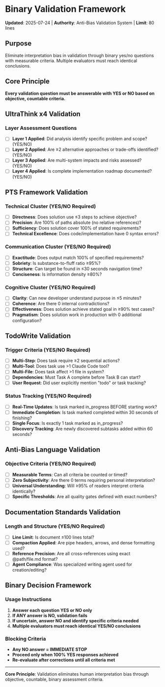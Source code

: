 # Binary Validation Framework

**Updated**: 2025-07-24 | **Authority**: Anti-Bias Validation System | **Limit**: 80 lines

## Purpose
Eliminate interpretation bias in validation through binary yes/no questions with measurable criteria. Multiple evaluators must reach identical conclusions.

## Core Principle
**Every validation question must be answerable with YES or NO based on objective, countable criteria.**

## UltraThink x4 Validation

### Layer Assessment Questions
- [ ] **Layer 1 Applied**: Did analysis identify specific problem and scope? (YES/NO)
- [ ] **Layer 2 Applied**: Are ≥2 alternative approaches or trade-offs identified? (YES/NO)  
- [ ] **Layer 3 Applied**: Are multi-system impacts and risks assessed? (YES/NO)
- [ ] **Layer 4 Applied**: Is complete implementation roadmap documented? (YES/NO)

## PTS Framework Validation

### Technical Cluster (YES/NO Required)
- [ ] **Directness**: Does solution use ≤3 steps to achieve objective? 
- [ ] **Precision**: Are 100% of paths absolute (no relative references)?
- [ ] **Sufficiency**: Does solution cover 100% of stated requirements?
- [ ] **Technical Excellence**: Does code/implementation have 0 syntax errors?

### Communication Cluster (YES/NO Required)  
- [ ] **Exactitude**: Does output match 100% of specified requirements?
- [ ] **Sobriety**: Is substance-to-fluff ratio ≥95%?
- [ ] **Structure**: Can target be found in ≤30 seconds navigation time?
- [ ] **Conciseness**: Is information density ≥80%?

### Cognitive Cluster (YES/NO Required)
- [ ] **Clarity**: Can new developer understand purpose in ≤5 minutes?
- [ ] **Coherence**: Are there 0 internal contradictions?
- [ ] **Effectiveness**: Does solution achieve stated goal in ≥90% test cases?
- [ ] **Pragmatism**: Does solution work in production with 0 additional configuration?

## TodoWrite Validation

### Trigger Criteria (YES/NO Required)
- [ ] **Multi-Step**: Does task require ≥2 sequential actions?
- [ ] **Multi-Tool**: Does task use >1 Claude Code tool?
- [ ] **Multi-File**: Does task affect >1 file in system?
- [ ] **Dependencies**: Must Task A complete before Task B can start?
- [ ] **User Request**: Did user explicitly mention "todo" or task tracking?

### Status Tracking (YES/NO Required)
- [ ] **Real-Time Updates**: Is task marked in_progress BEFORE starting work?
- [ ] **Immediate Completion**: Is task marked completed within 30 seconds of finishing?
- [ ] **Single Focus**: Is exactly 1 task marked as in_progress?
- [ ] **Discovery Tracking**: Are newly discovered subtasks added within 60 seconds?

## Anti-Bias Language Validation

### Objective Criteria (YES/NO Required)
- [ ] **Measurable Terms**: Can all criteria be counted or timed?
- [ ] **Zero Subjectivity**: Are there 0 terms requiring personal interpretation?
- [ ] **Universal Understanding**: Will ≥95% of readers interpret criteria identically?
- [ ] **Specific Thresholds**: Are all quality gates defined with exact numbers?

## Documentation Standards Validation

### Length and Structure (YES/NO Required)
- [ ] **Line Limit**: Is document ≤100 lines total?
- [ ] **Compaction Applied**: Are pipe headers, arrows, and dense formatting used?
- [ ] **Reference Precision**: Are all cross-references using exact @path/file.md format?
- [ ] **Agent Compliance**: Was specialized writing agent used for creation/editing?

## Binary Decision Framework

### Usage Instructions
1. **Answer each question YES or NO only**
2. **If ANY answer is NO, validation fails**  
3. **If uncertain, answer NO and identify specific criteria needed**
4. **Multiple evaluators must reach identical YES/NO conclusions**

### Blocking Criteria
- **Any NO answer = IMMEDIATE STOP**
- **Proceed only when 100% YES responses achieved**
- **Re-evaluate after corrections until all criteria met**

---

**Core Principle**: Validation eliminates human interpretation bias through objective, countable, binary assessment criteria.